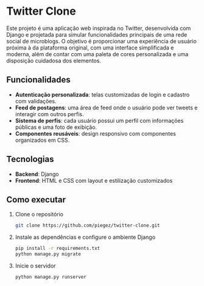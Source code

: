 # Twitter Clone

Este projeto é uma aplicação web inspirada no Twitter, desenvolvida com Django e projetada para simular funcionalidades principais de uma rede social de microblogs. O objetivo é proporcionar uma experiência de usuário próxima à da plataforma original, com uma interface simplificada e moderna, além de contar com uma paleta de cores personalizada e uma disposição cuidadosa dos elementos.

## Funcionalidades

- **Autenticação personalizada**: telas customizadas de login e cadastro com validações.
- **Feed de postagens**: uma área de feed onde o usuário pode ver tweets e interagir com outros perfis.
- **Sistema de perfis**: cada usuário possui um perfil com informações públicas e uma foto de exibição.
- **Componentes reusáveis**: design responsivo com componentes organizados em CSS.

## Tecnologias

- **Backend**: Django
- **Frontend**: HTML e CSS com layout e estilização customizados

## Como executar

1. Clone o repositório
   ```bash
   git clone https://github.com/piegez/twitter-clone.git
2. Instale as dependências e configure o ambiente Django
   ```bash
   pip install -r requirements.txt
   python manage.py migrate
3. Inicie o servidor
   ```bash
   python manage.py runserver
  
